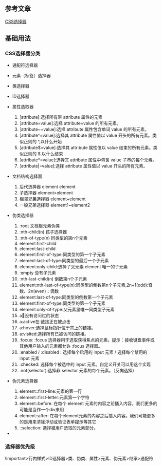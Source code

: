 ## 参考文章
[CSS选择器](https://juejin.cn/post/6844904147414712334)
## 基础用法
### CSS选择器分类
- 通配符选择器
- 元素（标签）选择器
- 类选择器
- ID选择器
- 属性选取器
    1. [attribute]:选择所有带 attribute 属性的元素
    2. [attribute=value]:选择 attribute=value 的所有元素。
    3. [attribute~=value]:选择 attribute 属性包含单词 value 的所有元素。
    4. [attribute^=value]:选择其 attribute 属性值以 value 开头的所有元素。类似正则的 ^,以什么开始
    5. [attribute$=value]:选择其 attribute 属性值以 value 结束的所有元素。类似正则的 $,以什么结束
    6. [attribute*=value]:选择其 attribute 属性中包含 value 子串的每个元素。
    7. [attribute|=value]:选择 attribute 属性值以 value 开头的所有元素。
- 文档结构选择器
    1. 后代选择器 element element
    2. 子选择器 element>element
    3. 相邻兄弟选择器 element+element
    4. 一般兄弟选择器 element1~element2
- 伪类选择器
    1. :root 文档根元素伪类
    2. :nth-child(n) 孩子选择器
    3. :nth-of-type(n) 同类型的第n个元素
    4. element:first-child
    5. element:last-child
    6. element:first-of-type:同类型的第一个子元素
    7. element:last-of-type:同类型的最后一个子元素
    8. element:only-child:选择了父元素 element 唯一的子元素
    9. :empty 没有子元素
    10. :nth-last-child(n) 倒数第n个子元素
    11. element:nth-last-of-type(n):同类型的倒数第n个子元素,2n+1(odd):奇数、2n(even)：偶数
    12. element:last-of-type:同类型的倒数第一个子元素
    13. element:first-of-type:同类型的第一个子元素
    14. element:only-of-type:父元素里唯一同类型子元素
    15. a:link:没有访问过的状态
    16. a:active在:链接正在被点击
    17. a:hover:选择鼠标指针位于其上的链接。
    18. a:visited:选择所有已被访问的链接。
    19. :focus:   :focus 选择器用于选取获得焦点的元素。提示：接收键盘事件或其他用户输入的元素都允许 :focus 选择器。
    20. :enabled / :disabled : 选择每个启用的 input 元素 / 选择每个禁用的 input 元素
    21. :checked: 选择每个被选中的 input 元素。自定义开关可以用这个实现
    22. :not(selector):选择非 selector 元素的每个元素。（反向选择）
- 伪元素选择器
    1. element::first-line:元素的第一行
    2. element::first-letter:元素第一个字符
    3. element::before: 在每个 element 元素的内容之前插入内容。我们更多的可能是当作一个div来用
    4. element::after: 在每个element元素的内容之后插入内容。我们可能更多的是用来清除浮动或验证表单提示等其它
    5. ::selection: 选择被用户选取的元素部分。







- 
### 选择器优先级
!important>行内样式>ID选择器>类、伪类、属性>元素、伪元素>继承>通配符

